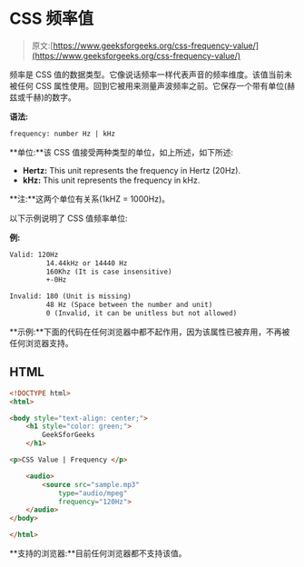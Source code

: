 # CSS 频率值

> 原文:[https://www.geeksforgeeks.org/css-frequency-value/](https://www.geeksforgeeks.org/css-frequency-value/)

频率是 CSS 值的数据类型。它像说话频率一样代表声音的频率维度。该值当前未被任何 CSS 属性使用。回到它被用来测量声波频率之前。它保存一个带有单位(赫兹或千赫)的数字。

**语法:**

```html
frequency: number Hz | kHz
```

**单位:**该 CSS 值接受两种类型的单位，如上所述，如下所述:

*   **Hertz:** This unit represents the frequency in Hertz (20Hz).
*   **kHz:** This unit represents the frequency in kHz.

**注:**这两个单位有关系(1kHZ = 1000Hz)。

以下示例说明了 CSS 值频率单位:

**例:**

```html
Valid: 120Hz
         14.44kHz or 14440 Hz
         160Khz (It is case insensitive)
         +-0Hz

Invalid: 180 (Unit is missing)
         48 Hz (Space between the number and unit)
         0 (Invalid, it can be unitless but not allowed)
```

**示例:**下面的代码在任何浏览器中都不起作用，因为该属性已被弃用，不再被任何浏览器支持。

## HTML

```html
<!DOCTYPE html>
<html>

<body style="text-align: center;">
    <h1 style="color: green;">
        GeekSforGeeks
    </h1>

<p>CSS Value | Frequency </p>

    <audio>
        <source src="sample.mp3"
            type="audio/mpeg"
            frequency="120Hz">
    </audio>
</body>

</html>
```

**支持的浏览器:**目前任何浏览器都不支持该值。